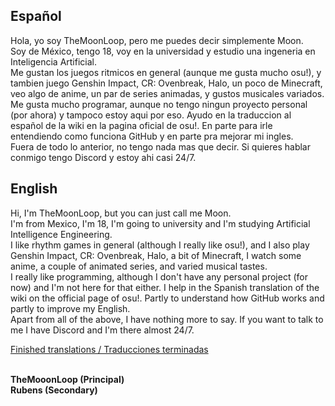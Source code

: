 ## Español
Hola, yo soy TheMoonLoop, pero me puedes decir simplemente Moon.\
Soy de México, tengo 18, voy en la universidad y estudio una ingeneria en Inteligencia Artificial.\
Me gustan los juegos ritmicos en general (aunque me gusta mucho osu!), y tambien juego Genshin Impact, CR: Ovenbreak, Halo, un poco de Minecraft, veo algo de anime, un par de series animadas, y gustos musicales variados.\
Me gusta mucho programar, aunque no tengo ningun proyecto personal (por ahora) y tampoco estoy aqui por eso. Ayudo en la traduccion al español de la wiki en la pagina oficial de osu!. En parte para irle entendiendo como funciona GitHub y en parte pra mejorar mi ingles.\
Fuera de todo lo anterior, no tengo nada mas que decir. Si quieres hablar conmigo tengo Discord y estoy ahi casi 24/7.

## English
Hi, I'm TheMoonLoop, but you can just call me Moon.\
I'm from Mexico, I'm 18, I'm going to university and I'm studying Artificial Intelligence Engineering.\
I like rhythm games in general (although I really like osu!), and I also play Genshin Impact, CR: Ovenbreak, Halo, a bit of Minecraft, I watch some anime, a couple of animated series, and varied musical tastes.\
I really like programming, although I don't have any personal project (for now) and I'm not here for that either. I help in the Spanish translation of the wiki on the official page of osu!. Partly to understand how GitHub works and partly to improve my English.\
Apart from all of the above, I have nothing more to say. If you want to talk to me I have Discord and I'm there almost 24/7.

[Finished translations / Traducciones terminadas](translations-traducciones.md)

\
**TheMooonLoop (Principal)\
Rubens (Secondary)**
